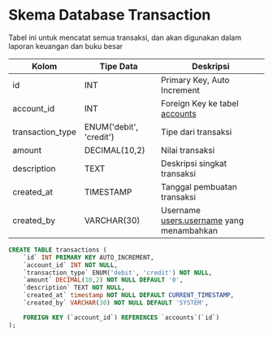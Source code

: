 # Skema Database Transaction

Tabel ini untuk mencatat semua transaksi, dan akan digunakan dalam laporan keuangan dan buku besar

| Kolom            | Tipe Data               | Deskripsi                   |
|------------------|-------------------------|-----------------------------|
| id               | INT                     | Primary Key, Auto Increment |
| account_id       | INT                     | Foreign Key ke tabel [accounts](09-account.md) |
| transaction_type | ENUM('debit', 'credit') | Tipe dari transaksi         |
| amount           | DECIMAL(10,2)           | Nilai transaksi             |
| description      | TEXT                    | Deskripsi singkat transaksi |
| created_at       | TIMESTAMP               | Tanggal pembuatan transaksi |
| created_by       | VARCHAR(30)             | Username [users.username](01-user.md) yang menambahkan |


```sql
CREATE TABLE transactions (
    `id` INT PRIMARY KEY AUTO_INCREMENT,
    `account_id` INT NOT NULL,
    `transaction_type` ENUM('debit', 'credit') NOT NULL,
    `amount` DECIMAL(10,2) NOT NULL DEFAULT '0',
    `description` TEXT NOT NULL,
    `created_at` timestamp NOT NULL DEFAULT CURRENT_TIMESTAMP,
    `created_by` VARCHAR(30) NOT NULL DEFAULT 'SYSTEM',

    FOREIGN KEY (`account_id`) REFERENCES `accounts`(`id`)
);
```